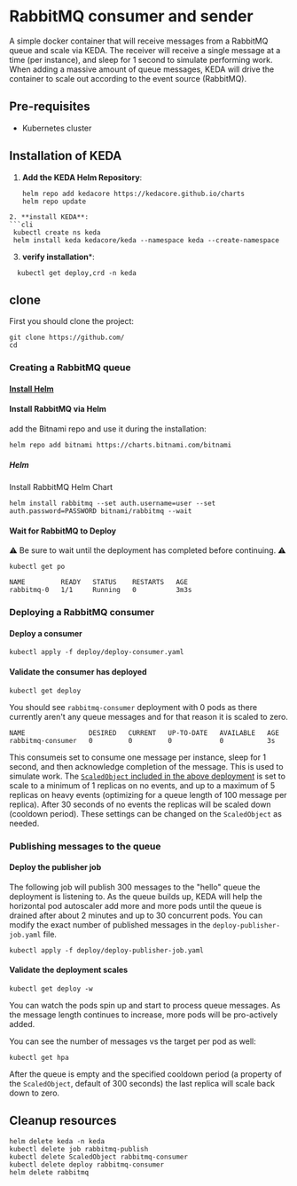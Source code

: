 # RabbitMQ consumer and sender

A simple docker container that will receive messages from a RabbitMQ queue and scale via KEDA.  The receiver will receive a single message at a time (per instance), and sleep for 1 second to simulate performing work.  When adding a massive amount of queue messages, KEDA will drive the container to scale out according to the event source (RabbitMQ).

## Pre-requisites

* Kubernetes cluster

## Installation of KEDA


1. **Add the KEDA Helm Repository**:
   ```cli
   helm repo add kedacore https://kedacore.github.io/charts
   helm repo update
  ```
2. **install KEDA**:
  ```cli
   kubectl create ns keda
   helm install keda kedacore/keda --namespace keda --create-namespace
   ```
3. **verify installation***:
  ```cli
    kubectl get deploy,crd -n keda 
  ```
 
## clone

First you should clone the project:

```cli
git clone https://github.com/
cd
```

### Creating a RabbitMQ queue

#### [Install Helm](https://helm.sh/docs/using_helm/)

#### Install RabbitMQ via Helm

 add the Bitnami repo and use it during the installation:

```cli
helm repo add bitnami https://charts.bitnami.com/bitnami
```

##### Helm 

Install RabbitMQ Helm Chart 

```cli
helm install rabbitmq --set auth.username=user --set auth.password=PASSWORD bitnami/rabbitmq --wait
```

#### Wait for RabbitMQ to Deploy

⚠️ Be sure to wait until the deployment has completed before continuing. ⚠️

```cli
kubectl get po

NAME         READY   STATUS    RESTARTS   AGE
rabbitmq-0   1/1     Running   0          3m3s
```

### Deploying a RabbitMQ consumer

#### Deploy a consumer

```cli
kubectl apply -f deploy/deploy-consumer.yaml
```

#### Validate the consumer has deployed

```cli
kubectl get deploy
```

You should see `rabbitmq-consumer` deployment with 0 pods as there currently aren't any queue messages and for that reason it is scaled to zero.

```cli
NAME                DESIRED   CURRENT   UP-TO-DATE   AVAILABLE   AGE
rabbitmq-consumer   0         0         0            0           3s
```

This consumeis set to consume one message per instance, sleep for 1 second, and then acknowledge completion of the message.  This is used to simulate work.  The [`ScaledObject` included in the above deployment](deploy/deploy-consumer.yaml) is set to scale to a minimum of 1 replicas on no events, and up to a maximum of 5 replicas on heavy events (optimizing for a queue length of 100 message per replica).  After 30 seconds of no events the replicas will be scaled down (cooldown period).  These settings can be changed on the `ScaledObject` as needed.

### Publishing messages to the queue

#### Deploy the publisher job

The following job will publish 300 messages to the "hello" queue the deployment is listening to. As the queue builds up, KEDA will help the horizontal pod autoscaler add more and more pods until the queue is drained after about 2 minutes and up to 30 concurrent pods.  You can modify the exact number of published messages in the `deploy-publisher-job.yaml` file.

```cli
kubectl apply -f deploy/deploy-publisher-job.yaml
```

#### Validate the deployment scales

```cli
kubectl get deploy -w
```

You can watch the pods spin up and start to process queue messages.  As the message length continues to increase, more pods will be pro-actively added.  

You can see the number of messages vs the target per pod as well:

```cli
kubectl get hpa
```

After the queue is empty and the specified cooldown period (a property of the `ScaledObject`, default of 300 seconds) the last replica will scale back down to zero.

## Cleanup resources

```cli
helm delete keda -n keda
kubectl delete job rabbitmq-publish
kubectl delete ScaledObject rabbitmq-consumer
kubectl delete deploy rabbitmq-consumer
helm delete rabbitmq
```
